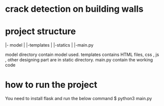 # crack detection on building walls

# project structure
|- model
|
|-templates
|
|-statics
|
|-main.py

model directory contain model used. 
templates contains HTML files, css , js , other designing part are in static directory.
main.py contain the working code

# how to run the project 

You need to install flask 
and run the below command
$ python3 main.py

 

